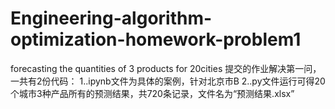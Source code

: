 # Engineering-algorithm-optimization-homework-problem1
forecasting the quantities of 3 products for 20cities
提交的作业解决第一问，一共有2份代码：
1..ipynb文件为具体的案例，针对北京市B
2..py文件运行可得20个城市3种产品所有的预测结果，共720条记录，文件名为“预测结果.xlsx”
